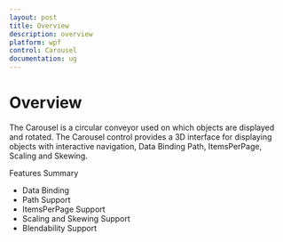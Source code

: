 ```yaml
---
layout: post
title: Overview
description: overview
platform: wpf
control: Carousel
documentation: ug
---
```


# Overview

The Carousel is a circular conveyor used on which objects are displayed and rotated. The Carousel control provides a 3D interface for displaying objects with interactive navigation, Data Binding Path, ItemsPerPage, Scaling and Skewing.

Features Summary 

* Data Binding
* Path Support
* ItemsPerPage Support
* Scaling and Skewing Support
* Blendability Support



